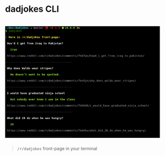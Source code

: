 # dadjokes CLI

<h1 align="center">
  <img src="https://github.com/gillchristian/dadjokes/raw/master/assets/cli.png" alt="dadjokes-cli" title="dadjokes-cli">
</h1>

> `/r/dadjokes` front-page in your terminal
